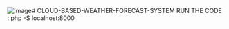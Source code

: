 ![image](https://github.com/user-attachments/assets/364481e5-ff1f-45ed-bd5e-e7d17fdbae56)# CLOUD-BASED-WEATHER-FORECAST-SYSTEM
RUN THE CODE : php -S localhost:8000
